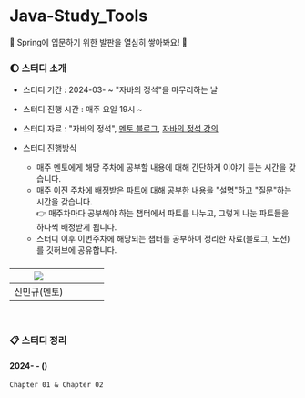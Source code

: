 # Java-Study_Tools
🐣 Spring에 입문하기 위한 발판을 열심히 쌓아봐요! 🐥

### 🌔 스터디 소개
* 스터디 기간 : 2024-03- ~ "자바의 정석"을 마무리하는 날

* 스터디 진행 시간 : 매주 요일 19시 ~

* 스터디 자료 : "자바의 정석", [멘토 블로그](https://ukym-tistory.tistory.com/category/%08Study/Study%20%3C%EC%9E%90%EB%B0%94%EC%9D%98%20%EC%A0%95%EC%84%9D%3E), [자바의 정석 강의](https://www.youtube.com/watch?v=oJlCC1DutbA&list=PLW2UjW795-f6xWA2_MUhEVgPauhGl3xIp)

* 스터디 진행방식
  * 매주 멘토에게 해당 주차에 공부할 내용에 대해 간단하게 이야기 듣는 시간을 갖습니다.
  * 매주 이전 주차에 배정받은 파트에 대해 공부한 내용을 "설명"하고 "질문"하는 시간을 갖습니다.   
👉 매주차마다 공부해야 하는 챕터에서 파트를 나누고, 그렇게 나눈 파트들을 하나씩 배정받게 됩니다.
  * 스터디 이후 이번주차에 해당되는 챕터를 공부하며 정리한 자료(블로그, 노션)를 깃허브에 공유합니다. 

### 
| [<img src="https://github.com/UykM.png">](https://github.com/UykM) | | | | |
|:---:|:---:|:---:|:---:|:---:
신민규(멘토)| | | |

<br>

### 📋 스터디 정리

#### 2024- - ()
```
Chapter 01 & Chapter 02
```
